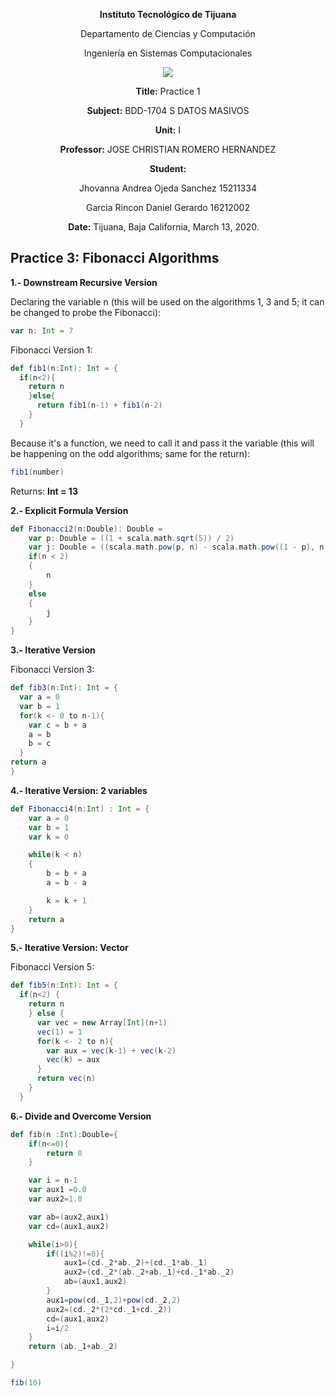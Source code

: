 <div align="center">

**Instituto Tecnológico de Tijuana**

Departamento de Ciencias y Computación

Ingeniería en Sistemas Computacionales

 [![](https://upload.wikimedia.org/wikipedia/commons/2/2e/ITT.jpg)](https://upload.wikimedia.org/wikipedia/commons/2/2e/ITT.jpg)

**Title:**
Practice 1

**Subject:**
BDD-1704 S DATOS MASIVOS

**Unit:**
 I

**Professor:**
JOSE CHRISTIAN ROMERO HERNANDEZ

**Student:**

Jhovanna Andrea Ojeda Sanchez
15211334

Garcia Rincon Daniel Gerardo
16212002



**Date:**
Tijuana, Baja California, March 13, 2020. 
</div>


## Practice 3: Fibonacci Algorithms

**1.- Downstream Recursive Version**

Declaring the variable n (this will be used on the algorithms 1, 3 and 5; it can be changed to probe the Fibonacci):
```scala
var n: Int = 7
```

Fibonacci Version 1:
```scala
def fib1(n:Int): Int = {
  if(n<2){
    return n
    }else{
      return fib1(n-1) + fib1(n-2)
    }
  }
```

Because it's a function, we need to call it and pass it the variable (this will be happening on the odd algorithms; same for the return):
```scala
fib1(number)
```
Returns: **Int = 13**

**2.- Explicit Formula Version**

```scala
def Fibonacci2(n:Double): Double = 
	var p: Double = ((1 + scala.math.sqrt(5)) / 2)
	var j: Double = ((scala.math.pow(p, n) - scala.math.pow((1 - p), n)) / scala.math.sqrt(5))
	if(n < 2)
	{
		n
	}
	else
	{
		j
	}
}
```


**3.- Iterative Version**

Fibonacci Version 3:
```scala
def fib3(n:Int): Int = {
  var a = 0
  var b = 1
  for(k <- 0 to n-1){
    var c = b + a
    a = b
    b = c
  }
return a
}
```

**4.- Iterative Version: 2 variables**

```scala
def Fibonacci4(n:Int) : Int = {
	var a = 0
	var b = 1
	var k = 0

	while(k < n)
	{
		b = b + a
		a = b - a

		k = k + 1 
	}
	return a
}
```

**5.- Iterative Version: Vector**

Fibonacci Version 5:
```scala
def fib5(n:Int): Int = {
  if(n<2) {
    return n
    } else {
      var vec = new Array[Int](n+1)
      vec(1) = 1
      for(k <- 2 to n){
        var aux = vec(k-1) + vec(k-2)
        vec(k) = aux
      }
      return vec(n)
    }
  }
```

**6.- Divide and Overcome Version**

```scala
def fib(n :Int):Double={
    if(n<=0){
        return 0
    }

    var i = n-1
    var aux1 =0.0
    var aux2=1.0

    var ab=(aux2,aux1)
    var cd=(aux1,aux2)

    while(i>0){
        if((i%2)!=0){
            aux1=(cd._2*ab._2)+(cd._1*ab._1)
            aux2=(cd._2*(ab._2+ab._1)+cd._1*ab._2)
            ab=(aux1,aux2)
        }
        aux1=pow(cd._1,2)+pow(cd._2,2)
        aux2=(cd._2*(2*cd._1+cd._2))
        cd=(aux1,aux2)
        i=i/2
    }
    return (ab._1+ab._2)

}

fib(10)
```
